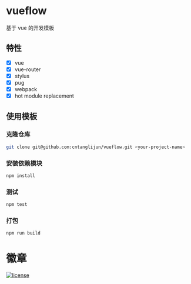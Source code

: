 # vueflow

基于 vue 的开发模板

## 特性

- [x] vue
- [x] vue-router
- [x] stylus
- [x] pug
- [x] webpack
- [x] hot module replacement

## 使用模板

### 克隆仓库

```bash
git clone git@github.com:cntanglijun/vueflow.git <your-project-name>
```

### 安装依赖模块

```bash
npm install
```

### 测试

```bash
npm test
```

### 打包

```bash
npm run build
```

# 徽章

[![license](https://img.shields.io/github/license/cntanglijun/vueflow.svg?style=for-the-badge)](https://github.com/cntanglijun/vueflow/blob/master/LICENSE)
